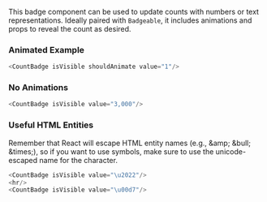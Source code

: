 This badge component can be used to update counts with numbers or text representations. Ideally paired with `Badgeable`, it includes animations and props to reveal the count as desired.

### Animated Example

```js
<CountBadge isVisible shouldAnimate value="1"/>
```

### No Animations

```js
<CountBadge isVisible value="3,000"/>
```

### Useful HTML Entities

Remember that React will escape HTML entity names (e.g., &amp;amp; &amp;bull; &amp;times;), so if you want to use symbols, make sure to use the unicode-escaped name for the character.

```js
<CountBadge isVisible value="\u2022"/>
<hr/>
<CountBadge isVisible value="\u00d7"/>
```